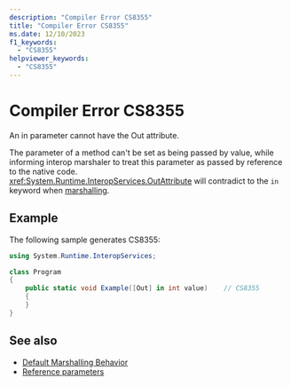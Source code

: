 ```yaml
---
description: "Compiler Error CS8355"
title: "Compiler Error CS8355"
ms.date: 12/10/2023
f1_keywords:
  - "CS8355"
helpviewer_keywords:
  - "CS8355"
---
```

# Compiler Error CS8355

An in parameter cannot have the Out attribute.

The parameter of a method can't be set as being passed by value, while informing interop marshaler to treat this parameter as passed by reference to the native code.
<br/><xref:System.Runtime.InteropServices.OutAttribute> will contradict to the `in` keyword when [marshalling](../../../standard/native-interop/type-marshalling.md).

## Example

The following sample generates CS8355:

```csharp
using System.Runtime.InteropServices;

class Program
{
    public static void Example([Out] in int value)    // CS8355
    {
    }
}
```

## See also

- [Default Marshalling Behavior](../../../framework/interop/default-marshalling-behavior.md)
- [Reference parameters](../keywords/method-parameters.md#reference-parameters)
